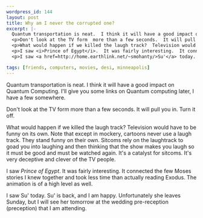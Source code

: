 ```yaml
--- 
wordpress_id: 144
layout: post
title: Why am I never the corrupted one?
excerpt: |-
  Quantum transportation is neat.  I think it will have a good impact on Quantum Computing.  I'll give you some links on Quantum computing later, I have a few somewhere.
  <p>Don't look at the TV form  more than a few seconds.  It will pull you in.  Turn it off.
  <p>What would happen if we killed the laugh track?  Television would have to be funny on its own.  Note that except in mockery, cartoons never use a laugh track.  They stand funny on their own.  Sitcoms rely on the laughtrack to goad you into laughing and then thinking that the show makes you laugh so it must be good and must be watched again.  It's a catalyst for sitcoms.  It's very deceptive and clever of the TV people.
  <p>I saw <i>Prince of Egypt</i>.  It was fairly interesting.  It connected the few Moses stories I knew together and took less time than actually reading Exodus.  The animation is of a high level as well.
  <p>I saw <a href=http://home.earthlink.net/~smohanty/>Su'</a> today.  Su' is back, and I am happy.  Unfortunately she leaves Sunday, but I will see her tomorrow at the wedding pre-reception (preception) that I am attending.

tags: [friends, computers, movies, desi, minneapolis]
---
```


Quantum transportation is neat.  I think it will have a good impact on Quantum Computing.  I'll give you some links on Quantum computing later, I have a few somewhere.
<p>Don't look at the TV form  more than a few seconds.  It will pull you in.  Turn it off.
<p>What would happen if we killed the laugh track?  Television would have to be funny on its own.  Note that except in mockery, cartoons never use a laugh track.  They stand funny on their own.  Sitcoms rely on the laughtrack to goad you into laughing and then thinking that the show makes you laugh so it must be good and must be watched again.  It's a catalyst for sitcoms.  It's very deceptive and clever of the TV people.
<p>I saw <i>Prince of Egypt</i>.  It was fairly interesting.  It connected the few Moses stories I knew together and took less time than actually reading Exodus.  The animation is of a high level as well.
<p>I saw Su' today.  Su' is back, and I am happy.  Unfortunately she leaves Sunday, but I will see her tomorrow at the wedding pre-reception (preception) that I am attending.
